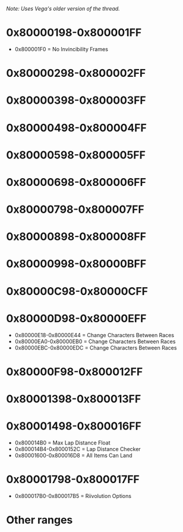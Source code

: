 *Note: Uses Vega's older version of the thread.*

# 0x80000198-0x800001FF
- 0x800001F0 = No Invincibility Frames

# 0x80000298-0x800002FF

# 0x80000398-0x800003FF

# 0x80000498-0x800004FF

# 0x80000598-0x800005FF

# 0x80000698-0x800006FF

# 0x80000798-0x800007FF

# 0x80000898-0x800008FF

# 0x80000998-0x80000BFF

# 0x80000C98-0x80000CFF

# 0x80000D98-0x80000EFF
- 0x80000E18-0x80000E44 = Change Characters Between Races
- 0x80000EA0-0x80000EB0 = Change Characters Between Races
- 0x80000EBC-0x80000EDC = Change Characters Between Races

# 0x80000F98-0x800012FF

# 0x80001398-0x800013FF

# 0x80001498-0x800016FF
- 0x800014B0 = Max Lap Distance Float
- 0x800014B4-0x8000152C = Lap Distance Checker
- 0x80001600-0x800016D8 = All Items Can Land

# 0x80001798-0x800017FF
- 0x800017B0-0x800017B5 = Riivolution Options

# Other ranges
